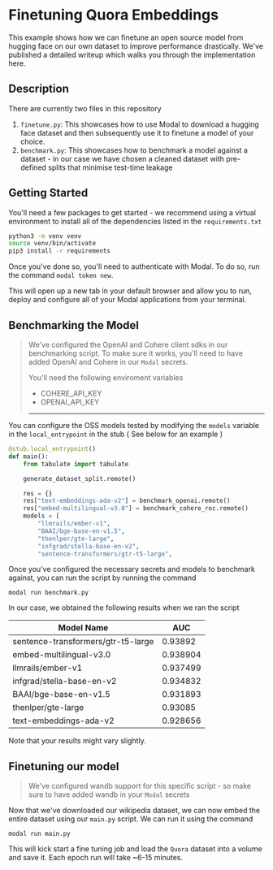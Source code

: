 # Finetuning Quora Embeddings

This example shows how we can finetune an open source model from hugging face on our own dataset to improve performance drastically. We've published a detailed writeup which walks you through the implementation here.

## Description

There are currently two files in this repository

1. `finetune.py`: This showcases how to use Modal to download a hugging face dataset and then subsequently use it to finetune a model of your choice.
2. `benchmark.py`: This showcases how to benchmark a model against a dataset - in our case we have chosen a cleaned dataset with pre-defined splits that minimise test-time leakage

## Getting Started

You'll need a few packages to get started - we recommend using a virtual environment to install all of the dependencies listed in the `requirements.txt`

```bash
python3 -m venv venv
source venv/bin/activate
pip3 install -r requirements
```

Once you've done so, you'll need to authenticate with Modal. To do so, run the command `modal token new`. 

This will open up a new tab in your default browser and allow you to run, deploy and configure all of your Modal applications from your terminal.

## Benchmarking the Model

> We've configured the OpenAI and Cohere client sdks in our benchmarking script. To make sure it works, you'll need to have added OpenAI and Cohere in our `Modal` secrets. 
> 
> You'll need the following enviroment variables 
> - COHERE_API_KEY
> - OPENAI_API_KEY
> ________

You can configure the OSS models tested by modifying the `models` variable in the `local_entrypoint` in the stub ( See below for an example )

```py
@stub.local_entrypoint()
def main():
    from tabulate import tabulate

    generate_dataset_split.remote()

    res = {}
    res["text-embeddings-ada-v2"] = benchmark_openai.remote()
    res["embed-multilingual-v3.0"] = benchmark_cohere_roc.remote()
    models = [
        "llmrails/ember-v1",
        "BAAI/bge-base-en-v1.5",
        "thenlper/gte-large",
        "infgrad/stella-base-en-v2",
        "sentence-transformers/gtr-t5-large",
```

Once you've configured the necessary secrets and models to benchmark against, you can run the script by running the command 

```
modal run benchmark.py
```

In our case, we obtained the following results when we ran the script

| Model Name                         |      AUC    |
|------------------------------------|-------------|
| sentence-transformers/gtr-t5-large | 0.93892     |
| embed-multilingual-v3.0            | 0.938904    |
| llmrails/ember-v1                  | 0.937499    |
| infgrad/stella-base-en-v2          | 0.934832    |
| BAAI/bge-base-en-v1.5              | 0.931893    |
| thenlper/gte-large                 | 0.93085     |
| text-embeddings-ada-v2             | 0.928656    |

Note that your results might vary slightly.

## Finetuning our model

> We've configured wandb support for this specific script - so make sure to have added wandb in your `Modal` secrets

Now that we've downloaded our wikipedia dataset, we can now embed the entire dataset using our `main.py` script. We can run it using the command 

```
modal run main.py
```

This will kick start a fine tuning job and load the `Quora` dataset into a volume and save it. Each epoch run will take ~6-15 minutes. 